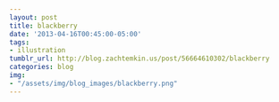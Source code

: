```yaml
---
layout: post
title: blackberry
date: '2013-04-16T00:45:00-05:00'
tags: 
- illustration
tumblr_url: http://blog.zachtemkin.us/post/56664610302/blackberry
categories: blog
img: 
- "/assets/img/blog_images/blackberry.png" 
---
```

